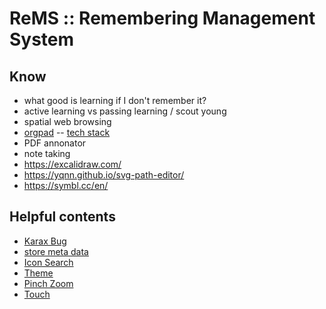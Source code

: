 # ReMS :: Remembering Management System


## Know
- what good is learning if I don't remember it?
- active learning vs passing learning / scout young
- spatial web browsing
- [orgpad](https://orgpad.com/) -- [tech stack](https://orgpad.com/o/Cx0toaAblKpKUSZasDxsxK?token=DtN36_XBJGqKhdJk2pwl1Z)
- PDF annonator
- note taking
- https://excalidraw.com/
- https://yqnn.github.io/svg-path-editor/
- https://symbl.cc/en/

## Helpful contents

- [Karax Bug](https://github.com/karaxnim/karax/issues/267)
- [store meta data](https://konvajs.org/api/Konva.Node.html#setAttr)
- [Icon Search](https://fontawesome.com/icons/)
- [Theme](https://bootswatch.com/)
- [Pinch Zoom](https://gist.github.com/Martin-Pitt/2756cf86dca90e179b4e75003d7a1a2b)
- [Touch](https://konvajs.org/docs/sandbox/Multi-touch_Scale_Stage.html)
